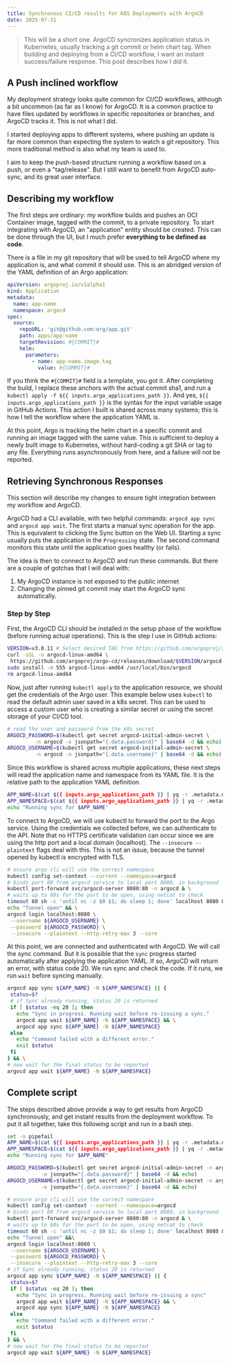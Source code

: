 ```yaml
---
title: Synchronous CI/CD results for K8S Deployments with ArgoCD
date: 2025-07-31
---
```


> This will be a short one.
> ArgoCD syncronizes application status in Kubernetes, usually tracking a git commit or helm chart tag.
> When building and deploying from a CI/CD workflow, I want an instant success/failure response.
> This post describes how I did it.

## A Push inclined workflow

My deployment strategy looks quite common for CI/CD workflows, although a bit uncommon (as far as I know) for ArgoCD.
It is a common practice to have files updated by workflows in specific repositories or branches, and ArgoCD tracks it.
This is not what I did.

I started deploying apps to different systems, where pushing an update is far more common than expecting the system to watch a git repository.
This more traditional method is also what my team is used to.

I aim to keep the push-based structure running a workflow based on a push, or even a "tag/release".
But I still want to benefit from ArgoCD auto-sync, and its great user interface.

## Describing my workflow

The first steps are ordinary: my workflow builds and pushes an OCI Container image, tagged with the commit, to a private repository.
To start integrating with ArgoCD, an "application" entity should be created.
This can be done through the UI, but I much prefer **everything to be defined as code**.

There is a file in my git repository that will be used to tell ArgoCD where my application is, and what commit it should use.
This is an abridged version of the YAML definition of an Argo application:

```yaml
apiVersion: argoproj.io/v1alpha1
kind: Application
metadata:
  name: app-name
  namespace: argocd
spec:
  source:
    repoURL: 'git@github.com:org/app.git'
    path: apps/app-name
    targetRevision: #{COMMIT}#
    helm:
      parameters:
        - name: app-name.image.tag
          value: #{COMMIT}#
```

If you think the `#{COMMIT}#` field is a template, you got it.
After completing the build, I replace these anchors with the actual commit sha1, and run a `kubectl apply -f ${{ inputs.argo_applications_path }}`.
And yes, `${{ inputs.argo_applications_path }}` is the syntax for the input variable usage in GitHub Actions.
This action I built is shared across many systems; this is how I tell the workflow where the application YAML is.

At this point, Argo is tracking the helm chart in a specific commit and running an image tagged with the same value.
This is sufficient to deploy a newly built image to Kubernetes, without hard-coding a git SHA or tag to any file.
Everything runs asynchronously from here, and a failure will not be reported.

## Retrieving Synchronous Responses

This section will describe my changes to ensure tight integration between my workflow and ArgoCD.

ArgoCD had a CLI available, with two helpful commands: `argocd app sync` and `argocd app wait`.
The first starts a manual sync operation for the app.
This is equivalent to clicking the Sync button on the Web UI.
Starting a sync usually puts the application in the `Progressing` state.
The second command monitors this state until the application goes healthy (or fails).

The idea is then to connect to ArgoCD and run these commands.
But there are a couple of gotchas that I will deal with:

1. My ArgoCD instance is not exposed to the public internet
2. Changing the pinned git commit may start the ArgoCD sync automatically.

### Step by Step

First, the ArgoCD CLI should be installed in the setup phase of the workflow (before running actual operations).
This is the step I use in GitHub actions:

```bash
VERSION=v3.0.11 # Select desired TAG from https://github.com/argoproj/argo-cd/releases
curl -sSL -o argocd-linux-amd64 \
 https://github.com/argoproj/argo-cd/releases/download/$VERSION/argocd-linux-amd64
sudo install -m 555 argocd-linux-amd64 /usr/local/bin/argocd
rm argocd-linux-amd64
```

Now, just after running `kubectl apply` to the application resource, we should get the credentials of the Argo user.
This example below uses `kubectl` to read the default admin user saved in a k8s secret.
This can be used to access a custom user who is creating a similar secret or using the secret storage of your CI/CD tool.

```bash
# read the user and password from the k8s secret
ARGOCD_PASSWORD=$(kubectl get secret argocd-initial-admin-secret \
         -n argocd -o jsonpath="{.data.password}" | base64 -d && echo)
ARGOCD_USERNAME=$(kubectl get secret argocd-initial-admin-secret \
         -n argocd -o jsonpath="{.data.username}" | base64 -d && echo)
```

Since this workflow is shared across multiple applications, these next steps will read the application name and namespace from its YAML file.
It is the relative path to the application YAML definition.

```bash
APP_NAME=$(cat ${{ inputs.argo_applications_path }} | yq -r .metadata.name)
APP_NAMESPACE=$(cat ${{ inputs.argo_applications_path }} | yq -r .metadata.namespace)
echo "Running sync for $APP_NAME"
```

To connect to ArgoCD, we will use kubectl to forward the port to the Argo service.
Using the credentials we collected before, we can authenticate to the API.
Note that no HTTPS certificate validation can occur since we are using the http port and a local domain (localhost).
The `--insecure --plaintext` flags deal with this.
This is not an issue, because the tunnel opened by kubectl is encrypted with TLS.

```bash
# ensure argo cli will use the correct namespace
kubectl config set-context --current --namespace=argocd
# binds port 80 from argocd service to local port 8080, in background
kubectl port-forward svc/argocd-server 8080:80 -n argocd & \
# waits up to 60s for the port to be open, using netcat to check
timeout 60 sh -c 'until nc -z $0 $1; do sleep 1; done' localhost 8080 && \
echo "Tunnel open" && \
argocd login localhost:8080 \
 --username ${ARGOCD_USERNAME} \
 --password ${ARGOCD_PASSWORD} \
 --insecure --plaintext --http-retry-max 3 --core
```

At this point, we are connected and authenticated with ArgoCD.
We will call the sync command.
But it is possible that the `sync` progress started automatically after applying the application YAML.
If so, ArgoCD will return an error, with status code 20.
We run sync and check the code.
If it runs, we run `wait` before syncing manually.

```bash
argocd app sync ${APP_NAME} -N ${APP_NAMESPACE} || {
 status=$?
 # if Sync already running, status 20 is returned
 if [ $status -eq 20 ]; then
   echo "Sync in progress. Running wait before re-issuing a sync."
   argocd app wait ${APP_NAME} -N ${APP_NAMESPACE} && \
   argocd app sync ${APP_NAME} -N ${APP_NAMESPACE}
 else
   echo "Command failed with a different error."
   exit $status
 fi
} && \
# now wait for the final status to be reported
argocd app wait ${APP_NAME} -N ${APP_NAMESPACE}
```

## Complete script

The steps described above provide a way to get results from ArgoCD synchronously, and get instant results from the deployment workflow.
To put it all together, take this following script and run in a bash step.

```bash
set -o pipefail
APP_NAME=$(cat ${{ inputs.argo_applications_path }} | yq -r .metadata.name)
APP_NAMESPACE=$(cat ${{ inputs.argo_applications_path }} | yq -r .metadata.namespace)
echo "Running sync for $APP_NAME"

ARGOCD_PASSWORD=$(kubectl get secret argocd-initial-admin-secret -n argocd \
           -o jsonpath="{.data.password}" | base64 -d && echo)
ARGOCD_USERNAME=$(kubectl get secret argocd-initial-admin-secret -n argocd \
           -o jsonpath="{.data.username}" | base64 -d && echo)

# ensure argo cli will use the correct namespace
kubectl config set-context --current --namespace=argocd
# binds port 80 from argocd service to local port 8080, in background
kubectl port-forward svc/argocd-server 8080:80 -n argocd & \
# waits up to 60s for the port to be open, using netcat to check
timeout 60 sh -c 'until nc -z $0 $1; do sleep 1; done' localhost 8080 &&\
echo "Tunnel open" &&\
argocd login localhost:8080 \
 --username ${ARGOCD_USERNAME} \
 --password ${ARGOCD_PASSWORD} \
 --insecure --plaintext --http-retry-max 3 --core
# if Sync already running, status 20 is returned
argocd app sync ${APP_NAME} -N ${APP_NAMESPACE} || {
 status=$?
 if [ $status -eq 20 ]; then
   echo "Sync in progress. Running wait before re-issuing a sync"
   argocd app wait ${APP_NAME} -N ${APP_NAMESPACE} && \
   argocd app sync ${APP_NAME} -N ${APP_NAMESPACE}
 else
   echo "Command failed with a different error."
   exit $status
 fi
} && \
# now wait for the final status to be reported
argocd app wait ${APP_NAME} -N ${APP_NAMESPACE}
```
